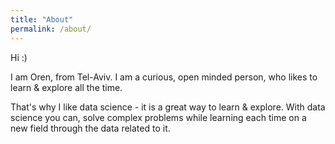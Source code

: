 ```yaml
---
title: "About"
permalink: /about/
---
```

Hi :)

I am Oren, from Tel-Aviv. I am a curious, open minded person, who likes to learn & explore all the time.

That's why I like data science - it is a great way to learn & explore.
With data science you can, solve complex problems while learning each time on a new field through the data related to it.
